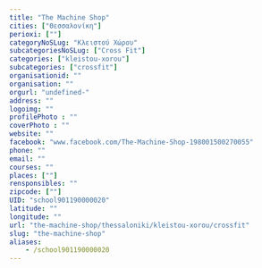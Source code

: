 ```yaml
---
title: "The Machine Shop"
cities: ["Θεσσαλονίκη"]
perioxi: [""]
categoryNoSLug: "Κλειστού Χώρου"
subcategoriesNoSLug: ["Cross Fit"]
categories: ["kleistou-xorou"]
subcategories: ["crossfit"]
organisationid: ""
organisation: ""
orgurl: "undefined-"
address: ""
logoimg: ""
profilePhoto : ""
coverPhoto : ""
website: ""
facebook: "www.facebook.com/The-Machine-Shop-198001500270055"
phone: ""
email: ""
courses: ""
places: [""]
rensponsibles: ""
zipcode: [""]
UID: "school901190000020"
latitude: ""
longitude: ""
url: "the-machine-shop/thessaloniki/kleistou-xorou/crossfit"
slug: "the-machine-shop"
aliases:
    - /school901190000020
---
```





